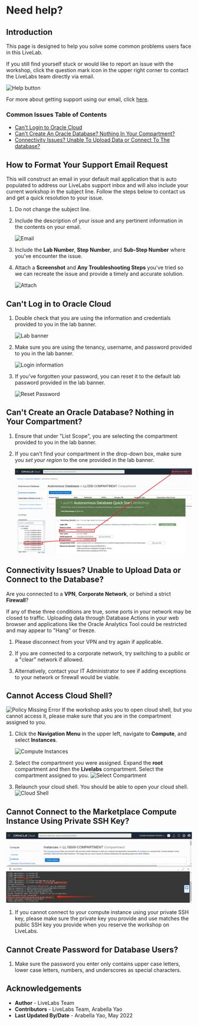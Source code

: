 # Need help?

## Introduction
This page is designed to help you solve some common problems users face in this LiveLab.

If you still find yourself stuck or would like to report an issue with the workshop, click the question mark icon in the upper right corner to contact the LiveLabs team directly via email.

![Help button](images/help-button2.png)

For more about getting support using our email, click [here](#HowtoFormatYourSupportEmailRequest).

### Common Issues Table of Contents
  - [Can't Login to Oracle Cloud](#CantLogintoOracleCloud)
  - [Can't Create An Oracle Database? Nothing In Your Compartment?](#CantCreateanOracleDatabase?NothinginYourCompartment?)
  - [Connectivity Issues? Unable To Upload Data or Connect To The database?](#ConnectivityIssues?UnabletoUploadDataorConnecttotheDatabase?)

## How to Format Your Support Email Request
This will construct an email in your default mail application that is auto populated to address our LiveLabs support inbox and will also include your current workshop in the subject line. Follow the steps below to contact us and get a quick resolution to your issue.

1. Do not change the subject line.
2. Include the description of your issue and any pertinent information in the contents on your email.

    ![Email](images/e-mail.png)

3. Include the **Lab Number**, **Step Number**, and **Sub-Step Number** where you've encounter the issue.
4. Attach a **Screenshot** and **Any Troubleshooting Steps** you've tried so we can recreate the issue and provide a timely and accurate solution.

    ![Attach](images/problem-picture2.png)

## Can't Log in to Oracle Cloud
1. Double check that you are using the information and credentials provided to you in the lab banner.

    ![Lab banner](images/banner-info-highlight.png)

2. Make sure you are using the tenancy, username, and password provided to you in the lab banner.

    ![Login information](images/login-demo1.png)

3. If you've forgotten your password, you can reset it to the default lab password provided in the lab banner.

    ![Reset Password](images/reset-password.png)

## Can't Create an Oracle Database? Nothing in Your Compartment?
1. Ensure that under "List Scope", you are selecting the compartment provided to you in the lab banner.

2. If you can't find your compartment in the drop-down box, make sure you *set your region* to the one provided in the lab banner.

    ![Set region](images/compartment-select.png)

## Connectivity Issues? Unable to Upload Data or Connect to the Database?
Are you connected to a **VPN**, **Corporate Network**, or behind a strict **Firewall**?

If any of these three conditions are true, some ports in your network may be closed to traffic. Uploading data through Database Actions in your web browser and applications like the Oracle Analytics Tool could be restricted and may appear to "Hang" or freeze.

1. Please disconnect from your VPN and try again if applicable.

2. If you are connected to a corporate network, try switching to a public or a "clear" network if allowed.

3. Alternatively, contact your IT Administrator to see if adding exceptions to your network or firewall would be viable.


## Cannot Access Cloud Shell?

   ![Policy Missing Error](images/policy-missing.png " ")
If the workshop asks you to open cloud shell, but you cannot access it, please make sure that you are in the compartment assigned to you.

1. Click the **Navigation Menu** in the upper left, navigate to **Compute**, and select **Instances**.

   ![Compute Instances](https://raw.githubusercontent.com/oracle/learning-library/master/common/images/console/compute-instances.png " ")

2. Select the compartment you were assigned. Expand the **root** compartment and then the **Livelabs** compartment. Select the compartment assigned to you.
   ![Select Compartment](images/select-compartment.png " ")

3. Relaunch your cloud shell. You should be able to open your cloud shell.
   ![Cloud Shell](https://raw.githubusercontent.com/oracle/learning-library/master/common/images/console/cloud-shell.png " ")


## Cannot Connect to the Marketplace Compute Instance Using Private SSH Key?

   ![Policy Missing Error](images/private-ssh-key-denied.png " ")
1. If you cannot connect to your compute instance using your private SSH key, please make sure the private key you provide and use matches the public SSH key you provide when you reserve the workshop on LiveLabs.


## Cannot Create Password for Database Users?

1. Make sure the password you enter only contains upper case letters, lower case letters, numbers, and underscores as special characters.

## Acknowledgements
* **Author** - LiveLabs Team
* **Contributors** - LiveLabs Team, Arabella Yao
* **Last Updated By/Date** - Arabella Yao, May 2022